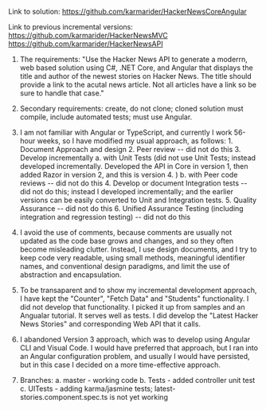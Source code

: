 Link to solution: https://github.com/karmarider/HackerNewsCoreAngular



Link to previous incremental versions:
	https://github.com/karmarider/HackerNewsMVC
	https://github.com/karmarider/HackerNewsAPI





1. The requirements:
	"Use the Hacker News API to generate a moderrn, web based solution using C#, .NET Core, and Angular
	that displays the title and author of the newest stories on Hacker News. The title should provide a link to the acutal news article.
	Not all articles have a link so be sure to handle that case."

2. Secondary requirements: create, do not clone; cloned solution must compile, include automated tests; must use Angular.

3. I am not familiar with Angular or TypeScript, and currently I work 56-hour weeks, so I have modified my usual approach, as follows:
		1. Document Approach and design
		2. Peer review -- did not do this
		3. Develop incrementally
			a. with Unit Tests (did not use Unit Tests; instead developed incrementally. Developed the API in Core in version 1, then added Razor in version 2, and this is version 4. )
			b. with Peer code reviews -- did not do this
		4. Develop or document Integration tests -- did not do this; instead I developed incrementally; and the earlier versions can be easily converted to Unit and Integration tests.
		5. Quality Assurance -- did not do this
		6. Unified Assurance Testing (including integration and regression testing) -- did not do this

4. I avoid the use of comments, because comments are usually not updated as the code base grows and changes, and so they often become misleading clutter. Instead, I use design documents, and I try to keep code very readable, using small methods, meaningful identifier names, and conventional design paradigms, and limit the use of abstraction and encapsulation.

5. To be transaparent and to show my incremental development approach, I have kept the "Counter", "Fetch Data" and "Students" functionality.
	I did not develop that functionality. I picked it up from samples and an Angualar tutorial.
	It serves well as tests.
	I did develop the "Latest Hacker News Stories" and corresponding Web API that it calls.

6. I abandoned Version 3 approach, which was to develop using Angular CLI and Visual Code. I would have preferred that approach, but I ran into an Angular configuration problem, and usually I would have persisted, but in this case I decided on a more time-effective approach.

7. Branches:
	a. master - working code
	b. Tests - added controller unit test
	c. UITests - adding karma/jasmine tests; latest-stories.component.spec.ts is not yet working



